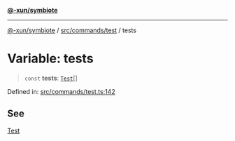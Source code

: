 [**@-xun/symbiote**](../../../../README.md)

***

[@-xun/symbiote](../../../../README.md) / [src/commands/test](../README.md) / tests

# Variable: tests

> `const` **tests**: [`Test`](../enumerations/Test.md)[]

Defined in: [src/commands/test.ts:142](https://github.com/Xunnamius/symbiote/blob/6f50d53faef5aceb9ab30a8a468d34a5aa510945/src/commands/test.ts#L142)

## See

[Test](../enumerations/Test.md)
